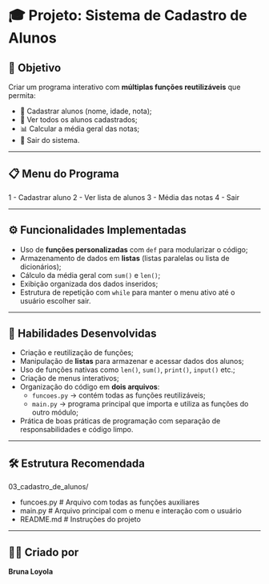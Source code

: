 # 🎓 Projeto: Sistema de Cadastro de Alunos

## 🎯 Objetivo

Criar um programa interativo com **múltiplas funções reutilizáveis** que permita:

- 📝 Cadastrar alunos (nome, idade, nota);
- 📄 Ver todos os alunos cadastrados;
- 📊 Calcular a média geral das notas;
- 🚪 Sair do sistema.

---

## 📋 Menu do Programa

1 - Cadastrar aluno
2 - Ver lista de alunos
3 - Média das notas
4 - Sair


---

## ⚙️ Funcionalidades Implementadas

- Uso de **funções personalizadas** com `def` para modularizar o código;
- Armazenamento de dados em **listas** (listas paralelas ou lista de dicionários);
- Cálculo da média geral com `sum()` e `len()`;
- Exibição organizada dos dados inseridos;
- Estrutura de repetição com `while` para manter o menu ativo até o usuário escolher sair.

---

## 🧠 Habilidades Desenvolvidas

- Criação e reutilização de funções;
- Manipulação de **listas** para armazenar e acessar dados dos alunos;
- Uso de funções nativas como `len()`, `sum()`, `print()`, `input()` etc.;
- Criação de menus interativos;
- Organização do código em **dois arquivos**:
  - `funcoes.py` → contém todas as funções reutilizáveis;
  - `main.py` → programa principal que importa e utiliza as funções do outro módulo;
- Prática de boas práticas de programação com separação de responsabilidades e código limpo.

---

## 🛠️ Estrutura Recomendada

03_cadastro_de_alunos/
- funcoes.py # Arquivo com todas as funções auxiliares
- main.py # Arquivo principal com o menu e interação com o usuário
- README.md # Instruções do projeto

---

## 👩‍💻 Criado por

**Bruna Loyola**  
